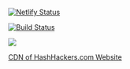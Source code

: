 [![Netlify Status](https://api.netlify.com/api/v1/badges/1fc3addf-66b7-48f2-abe5-2563792ba7af/deploy-status)](https://app.netlify.com/sites/hashhackers/deploys)

[![Build Status](https://travis-ci.com/ParveenBhadooOfficial/hashhackers.com.svg?token=ksu2R6XSQHDR7U3SP6Di&branch=master)](https://travis-ci.com/ParveenBhadooOfficial/hashhackers.com)

[![](https://data.jsdelivr.com/v1/package/gh/ParveenBhadooOfficial/hashhackers.com/badge)](https://www.jsdelivr.com/package/gh/ParveenBhadooOfficial/hashhackers.com)

[CDN of HashHackers.com Website](https://www.jsdelivr.com/package/gh/ParveenBhadooOfficial/hashhackers.com)
